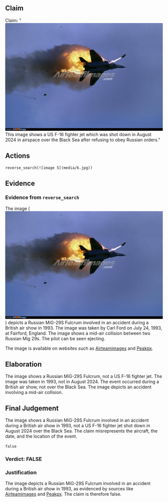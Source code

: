 ## Claim
Claim: "![image 5](media/6.jpg) This image shows a US F-16 fighter jet which was shot down in August 2024 in airspace over the Black Sea after refusing to obey Russian orders."

## Actions
```
reverse_search(![image 5](media/6.jpg))
```

## Evidence
### Evidence from `reverse_search`
The image (![image 5](media/6.jpg)) depicts a Russian MiG-29S Fulcrum involved in an accident during a British air show in 1993. The image was taken by Carl Ford on July 24, 1993, at Fairford, England. The image shows a mid-air collision between two Russian Mig 29s. The pilot can be seen ejecting.

The image is available on websites such as [Airteamimages](https://www.airteamimages.com/mikoyan-gurevich-mig-29_925_russia---russian-air-force_48672) and [Peakpx](https://www.peakpx.com/en/hd-wallpaper-desktop-oyvnm).


## Elaboration
The image shows a Russian MiG-29S Fulcrum, not a US F-16 fighter jet. The image was taken in 1993, not in August 2024. The event occurred during a British air show, not over the Black Sea. The image depicts an accident involving a mid-air collision.


## Final Judgement
The image shows a Russian MiG-29S Fulcrum involved in an accident during a British air show in 1993, not a US F-16 fighter jet shot down in August 2024 over the Black Sea. The claim misrepresents the aircraft, the date, and the location of the event.

`false`

### Verdict: FALSE

### Justification
The image depicts a Russian MiG-29S Fulcrum involved in an accident during a British air show in 1993, as evidenced by sources like [Airteamimages](https://www.airteamimages.com/mikoyan-gurevich-mig-29_925_russia---russian-air-force_48672) and [Peakpx](https://www.peakpx.com/en/hd-wallpaper-desktop-oyvnm). The claim is therefore false.
